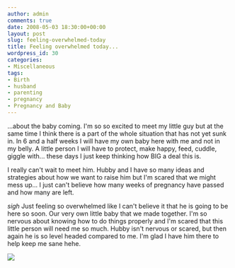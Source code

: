 ```yaml
---
author: admin
comments: true
date: 2008-05-03 18:30:00+00:00
layout: post
slug: feeling-overwhelmed-today
title: Feeling overwhelmed today...
wordpress_id: 30
categories:
- Miscellaneous
tags:
- Birth
- husband
- parenting
- pregnancy
- Pregnancy and Baby
---
```


...about the baby coming.  I'm so so excited to meet my little guy but at the same time I think there is a part of the whole situation that has not yet sunk in.  In 6 and a half weeks I will have my own baby here with me and not in my belly.  A little person I will have to protect, make happy, feed, cuddle, giggle with... these days I just keep thinking how BIG a deal this is.  
  
I really can't wait to meet him.  Hubby and I have so many ideas and strategies about how we want to raise him but I'm scared that we might mess up...  I just can't believe how many weeks of pregnancy have passed and how many are left.  
  
*sigh* Just feeling so overwhelmed like I can't believe it that he is going to be here so soon.  Our very own little baby that we made together. I'm so nervous about knowing how to do things properly and I'm scared that this little person will need me so much. Hubby isn't nervous or scared, but then again he is so level headed compared to me. I'm glad I have him there to help keep me sane hehe.

![](https://blogger.googleusercontent.com/tracker/251139911615938991-6865405701407160890?l=www.outmumbered.com)
